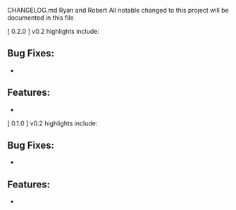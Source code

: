 CHANGELOG.md
Ryan and Robert
All notable changed to this project will be documented in this file

[ 0.2.0 ]
v0.2 highlights include: 

Bug Fixes:
-
-

Features:
-
-

[ 0.1.0 ]
v0.2 highlights include: 

Bug Fixes:
-
-

Features:
-
-

